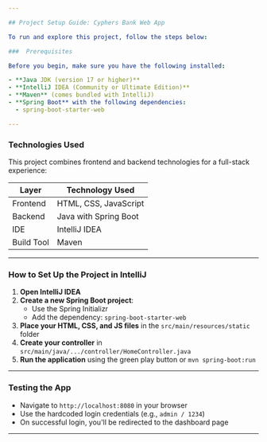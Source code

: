 ```yaml
---

## Project Setup Guide: Cyphers Bank Web App

To run and explore this project, follow the steps below:

###  Prerequisites

Before you begin, make sure you have the following installed:

- **Java JDK (version 17 or higher)**  
- **IntelliJ IDEA (Community or Ultimate Edition)**  
- **Maven** (comes bundled with IntelliJ)
- **Spring Boot** with the following dependencies:
  - spring-boot-starter-web  

---
```


###  Technologies Used

This project combines frontend and backend technologies for a full-stack experience:

| Layer        | Technology Used            |
|--------------|-----------------------------|
| Frontend     | HTML, CSS, JavaScript       |
| Backend      | Java with Spring Boot       |
| IDE          | IntelliJ IDEA               |
| Build Tool   | Maven                       |

---

###  How to Set Up the Project in IntelliJ

1. **Open IntelliJ IDEA**
2. **Create a new Spring Boot project**:
   - Use the Spring Initializr
   - Add the dependency: `spring-boot-starter-web`
3. **Place your HTML, CSS, and JS files** in the `src/main/resources/static` folder
4. **Create your controller** in `src/main/java/.../controller/HomeController.java`
5. **Run the application** using the green play button or `mvn spring-boot:run`

---

###  Testing the App

- Navigate to `http://localhost:8080` in your browser
- Use the hardcoded login credentials (e.g., `admin / 1234`)
- On successful login, you'll be redirected to the dashboard page

---

